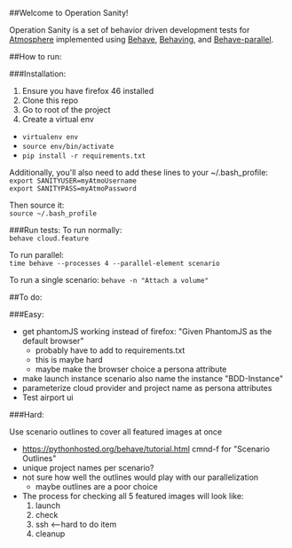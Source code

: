 ##Welcome to Operation Sanity!

Operation Sanity is a set of behavior driven development tests for <a href="https://github.com/iPlantCollaborativeOpenSource/atmosphere">Atmosphere</a> implemented using <a href="https://github.com/behave/behave">Behave</a>, <a href="https://github.com/ggozad/behaving">Behaving</a>, and <a href="https://github.com/vishalm/behave-parallel">Behave-parallel</a>.

##How to run:

###Installation: 
1. Ensure you have firefox 46 installed
1. Clone this repo 
1. Go to root of the project
1. Create a virtual env 

* `virtualenv env`
* `source env/bin/activate`
* `pip install -r requirements.txt`

Additionally, you'll also need to add these lines to your ~/.bash_profile:  
`export SANITYUSER=myAtmoUsername`  
`export SANITYPASS=myAtmoPassword`

Then source it:  
`source ~/.bash_profile`

###Run tests:
To run normally:  
`behave cloud.feature`

To run parallel:  
`time behave --processes 4 --parallel-element scenario`

To run a single scenario:
`behave -n "Attach a volume"`


##To do:

###Easy: 
- get phantomJS working instead of firefox: "Given PhantomJS as the default browser"
	- probably have to add to requirements.txt
	- this is maybe hard
	- maybe make the browser choice a persona attribute
- make launch instance scenario also name the instance "BDD-Instance"
- parameterize cloud provider and project name as persona attributes
- Test airport ui


###Hard:

Use scenario outlines to cover all featured images at once

- https://pythonhosted.org/behave/tutorial.html cmnd-f for "Scenario Outlines"
- unique project names per scenario? 
- not sure how well the outlines would play with our parallelization
	- maybe outlines are a poor choice
- The process for checking all 5 featured images will look like:
	1. launch
	1. check 
	1. ssh <--hard to do item
	1. cleanup